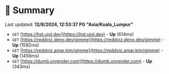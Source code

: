 # 📖 Summary
Last updated: **12/8/2024, 12:53:37 PG "Asia/Kuala_Lumpur"**

- `GET` [https://hst.ujol.dev](https://hst.ujol.dev) - **Up** (614ms)
- `GET` [https://reddviz.deno.dev/gimme](https://reddviz.deno.dev/gimme) - **Up** (1592ms)
- `GET` [https://reddviz.amar.kim/gimme](https://reddviz.amar.kim/gimme) - **Up** (1456ms)
- `GET` [https://dumb.onrender.com](https://dumb.onrender.com) - **Up** (343ms)
